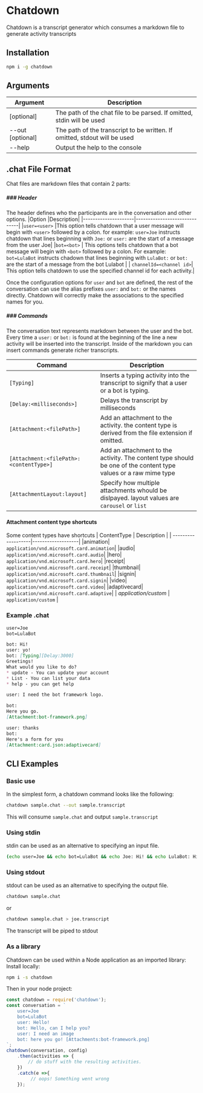 # Chatdown

Chatdown is a transcript generator which consumes a markdown file to generate activity transcripts
## Installation
```bash
npm i -g chatdown
```
## Arguments

| Argument| Description|
|-------------| ------------------------- |
| <chat> [optional]| The path of the chat file to be parsed. If omitted, stdin will be used |
| --out <transcript> [optional] | The path of the transcript to be written. If omitted, stdout will be used |
| --help    | Output the help to the console|

## .chat File Format
Chat files are markdown files that contain 2 parts:
##### ### Header
The header defines who the participants are in the conversation and other options.
|Option               |Description|
|---------------------|------------------------------|
|`user=<user>` |This option tells chatdown that a user message will begin with `<user>` followed by a colon. for example: `user=Joe` instructs chatdown that lines beginning with `Joe:` or `user:` are the start of a message from the user Joe|
|`bot=<bot>` | This options tells chatdown that a bot message will begin with `<bot>` followed by a colon.  For example: `bot=LulaBot` instructs chadown that lines beginning with `LulaBot:` or `bot:` are the start of a message from the bot Lulabot |
| `channelId=<channel id>`| This option tells chatdown to use the specified channel id for each activity.|

Once the configuration options for `user` and `bot` are defined, the rest of the conversation can use the alias prefixes `user:` and `bot:` or the names directly.  Chatdown will correctly make the associations to the specified names for you.

##### ### Commands
The conversation text represents markdown between the user and the bot.  Every time a `user:` or `bot:`  is found at the beginning of the line a new activity will be inserted into the transcript.  Inside of the markdown you can insert commands generate richer transcripts.

| Command        | Description                                                |
| --------------- | ------------------------------------------------------------ |
|`[Typing]` | Inserts a typing activity into the transcript to signify that a user or a bot is typing. |
| `[Delay:<milliseconds>]` | Delays the transcript by milliseconds |
|`[Attachment:<filePath>]` | Add an attachment to the activity. the content type is derived from the file extension if omitted. |
| `[Attachment:<filePath>:<contentType>]` | Add an attachment to the activity. The content type should be one of the content type values or a raw mime type |
|`[AttachmentLayout:layout]`| Specify how multiple attachments whould be dislpayed.  layout values are `carousel` or `list`|

#### Attachment content type shortcuts
Some content types have shortcuts
| ContentType | Description |
| -------------------|-------------------|
|animation| `application/vnd.microsoft.card.animation`|
|audio| `application/vnd.microsoft.card.audio`|
|hero| `application/vnd.microsoft.card.hero`|
|receipt| `application/vnd.microsoft.card.receipt`|
|thumbnail| `application/vnd.microsoft.card.thumbnail`|
|signin| `application/vnd.microsoft.card.signin`|
|video| `application/vnd.microsoft.card.video`|
|adaptivecard| `application/vnd.microsoft.card.adaptive`|
| *application/custom* | `application/custom` |

### Example .chat

```markdown
user=Joe
bot=LulaBot

bot: Hi!
user: yo!
bot: [Typing][Delay:3000]
Greetings!
What would you like to do?
* update - You can update your account
* List - You can list your data
* help - you can get help

user: I need the bot framework logo.

bot:
Here you go.
[Attachment:bot-framework.png]

user: thanks
bot:
Here's a form for you
[Attachment:card.json:adaptivecard]

```
## CLI Examples

### Basic use
In the simplest form, a chatdown command looks like the following:
```bash
chatdown sample.chat --out sample.transcript
```
This will consume `sample.chat` and output `sample.transcript`

### Using stdin
stdin can be used as an alternative to specifying an input file.
```bash
(echo user=Joe && echo bot=LulaBot && echo Joe: Hi! && echo LulaBot: Hi there!) | chatdown --out sample.transcript
```

### Using stdout
stdout can be used as an alternative to specifying the output file.
```bash
chatdown sample.chat
```
or 
```bash
chatdown sameple.chat > joe.transcript
```
The transcript will be piped to stdout

### As a library
Chatdown can be used within a Node application as an imported library:
Install locally:
```bash
npm i -s chatdown
```
Then in your node project:
```js
const chatdown = require('chatdown');
const conversation = `
    user=Joe
    bot=LulaBot
    user: Hello!
    bot: Hello, can I help you?
    user: I need an image
    bot: here you go! [Attachments:bot-framework.png]
`;
chatdown(conversation, config)
    .then(activities => {
        // do stuff with the resulting activities.
    })
    .catch(e =>{
         // oops! Something went wrong
    });
```